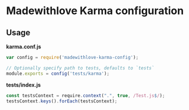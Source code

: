 # Madewithlove Karma configuration

## Usage

**karma.conf.js**
```js
var config = require('madewithlove-karma-config');

// Optionally specify path to tests, defaults to `tests`
module.exports = config('tests/karma');
```

**tests/index.js**
```js
const testsContext = require.context(".", true, /Test.js$/);
testsContext.keys().forEach(testsContext);
```
